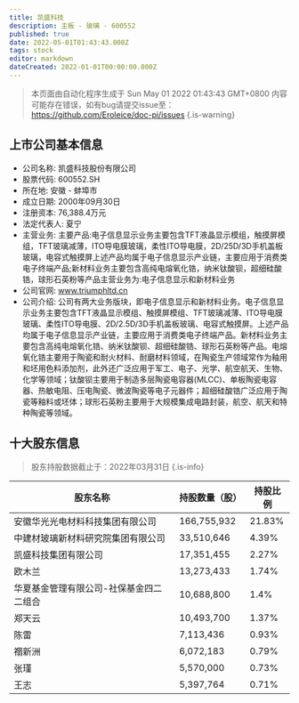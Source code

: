 ```yaml
---
title: 凯盛科技
description: 主板 - 玻璃 - 600552
published: true
date: 2022-05-01T01:43:43.000Z
tags: stock
editor: markdown
dateCreated: 2022-01-01T00:00:00.000Z
---
```


> 本页面由自动化程序生成于 Sun May 01 2022 01:43:43 GMT+0800
> 内容可能存在错误，如有bug请提交issue至：https://github.com/Eroleice/doc-pi/issues
{.is-warning}

## 上市公司基本信息
- 公司名称: 凯盛科技股份有限公司
- 股票代码: 600552.SH
- 所在地: 安徽 - 蚌埠市
- 成立日期: 2000年09月30日
- 注册资本: 76,388.4万元
- 法定代表人: 夏宁
- 主营业务: 主要产品:电子信息显示业务主要包含TFT液晶显示模组，触摸屏模组，TFT玻璃减薄，ITO导电膜玻璃，柔性ITO导电膜，2D/25D/3D手机盖板玻璃，电容式触摸屏上述产品均属于电子信息显示产业链，主要应用于消费类电子终端产品;新材料业务主要包含高纯电熔氧化锆，纳米钛酸钡，超细硅酸锆，球形石英粉等产品主营业务为:电子信息显示和新材料业务
- 公司官网: www.triumphltd.cn
- 公司介绍: 公司有两大业务版块，即电子信息显示和新材料业务。电子信息显示业务主要包含TFT液晶显示模组、触摸屏模组、TFT玻璃减薄、ITO导电膜玻璃、柔性ITO导电膜、2D/2.5D/3D手机盖板玻璃、电容式触摸屏。上述产品均属于电子信息显示产业链，主要应用于消费类电子终端产品。新材料业务主要包含高纯电熔氧化锆、纳米钛酸钡、超细硅酸锆、球形石英粉等产品。电熔氧化锆主要用于陶瓷和耐火材料、耐磨材料领域，在陶瓷生产领域常作为釉用和坯用色料添加剂，此外还广泛应用于军工、电子、光学、航空航天、生物、化学等领域；钛酸钡主要用于制造多层陶瓷电容器(MLCC)、单板陶瓷电容器、热敏电阻、压电陶瓷、微波陶瓷等电子元器件；超细硅酸锆广泛应用于陶瓷等釉料或坯体；球形石英粉主要用于大规模集成电路封装，航空、航天和特种陶瓷等领域。


## 十大股东信息
> 股东持股数据截止于：2022年03月31日
{.is-info}

| 股东名称 | 持股数量（股） | 持股比例 |
| --- | --- | --- |
| 安徽华光光电材料科技集团有限公司 | 166,755,932 | 21.83% |
| 中建材玻璃新材料研究院集团有限公司 | 33,510,646 | 4.39% |
| 凯盛科技集团有限公司 | 17,351,455 | 2.27% |
| 欧木兰 | 13,273,433 | 1.74% |
| 华夏基金管理有限公司-社保基金四二二组合 | 10,688,800 | 1.4% |
| 郑天云 | 10,493,700 | 1.37% |
| 陈雷 | 7,113,436 | 0.93% |
| 禤新洲 | 6,072,183 | 0.79% |
| 张瑾 | 5,570,000 | 0.73% |
| 王志 | 5,397,764 | 0.71% |




